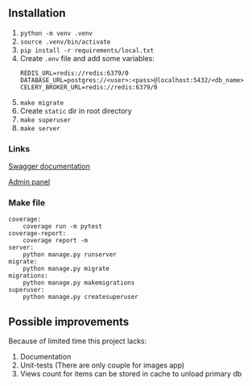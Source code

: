 ## Installation 
1. `python -m venv .venv` 
2. `source .venv/bin/activate`
3. `pip install -r requirements/local.txt`
4. Create `.env` file and add some variables:
    ```
    REDIS_URL=redis://redis:6379/0
    DATABASE_URL=postgres://<user>:<pass>@localhost:5432/<db_name>
    CELERY_BROKER_URL=redis://redis:6379/0
    ```
5. `make migrate`
6. Create `static` dir in root directory
7. `make superuser`
8. `make server`

### Links
[Swagger documentation](http://127.0.0.1:8000/swagger)

[Admin panel](http://127.0.0.1:8000/admin)

### Make file
```
coverage:
	coverage run -m pytest
coverage-report:
	coverage report -m
server:
	python manage.py runserver
migrate:
	python manage.py migrate
migrations:
	python manage.py makemigrations
superuser:
	python manage.py createsuperuser
```

## Possible improvements 
Because of limited time this project lacks:
1. Documentation
2. Unit-tests (There are only couple for images app)
3. Views count for items can be stored in cache to unload primary db